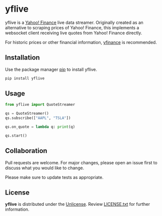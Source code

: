 # yflive

yflive is a [Yahoo! Finance](https://finance.yahoo.com) live data streamer. Originally created as an alternative to scraping prices of Yahoo! Finance, this implements a websocket client receiving live quotes from Yahoo! Finance directly.

For historic prices or other financial information, [yfinance](https://github.com/ranaroussi/yfinance) is recommended.

## Installation

Use the package manager [pip](https://pip.pypa.io/en/stable/) to install yflive.

```bash
pip install yflive
```

## Usage

```python
from yflive import QuoteStreamer

qs = QuoteStreamer()
qs.subscribe(["AAPL", "TSLA"]) 

qs.on_quote = lambda q: print(q)

qs.start()
```

## Collaboration

Pull requests are welcome. For major changes, please open an issue first to discuss what you would like to change.

Please make sure to update tests as appropriate.

## License

**yflive** is distributed under the [Unlicense](https://unlicense.org). Review [LICENSE.txt](https://github.com/maxBeinlich/yflive/blob/master/LICENSE.txt) for further information.
